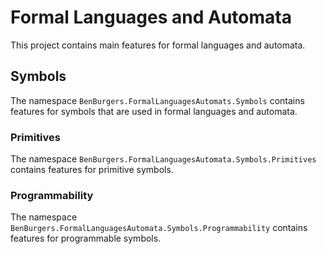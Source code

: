 ﻿# Formal Languages and Automata

This project contains main features for formal languages and automata.

## Symbols

The namespace `BenBurgers.FormalLanguagesAutomats.Symbols` contains features for symbols that are used in formal languages and automata.

### Primitives

The namespace `BenBurgers.FormalLanguagesAutomata.Symbols.Primitives` contains features for primitive symbols.

### Programmability

The namespace `BenBurgers.FormalLanguagesAutomata.Symbols.Programmability` contains features for programmable symbols.
